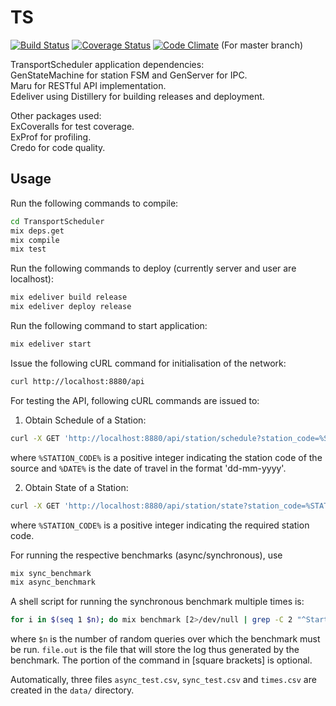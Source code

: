 # TS

[![Build Status](https://travis-ci.org/prasadtalasila/TransportScheduler.svg?branch=master)](https://travis-ci.org/prasadtalasila/TransportScheduler) [![Coverage Status](https://coveralls.io/repos/github/prasadtalasila/TransportScheduler/badge.svg?branch=master)](https://coveralls.io/github/prasadtalasila/TransportScheduler?branch=master) [![Code Climate](https://codeclimate.com/github/prasadtalasila/TransportScheduler/badges/gpa.svg)](https://codeclimate.com/github/prasadtalasila/TransportScheduler) (For master branch)

TransportScheduler application dependencies:   
GenStateMachine for station FSM and GenServer for IPC.   
Maru for RESTful API implementation.   
Edeliver using Distillery for building releases and deployment.   

Other packages used:   
ExCoveralls for test coverage.   
ExProf for profiling.   
Credo for code quality.   


## Usage

Run the following commands to compile:
```bash
cd TransportScheduler
mix deps.get
mix compile
mix test
```

Run the following commands to deploy (currently server and user are localhost):   
```bash
mix edeliver build release
mix edeliver deploy release
```

Run the following command to start application:   
```bash
mix edeliver start
```

Issue the following cURL command for initialisation of the network:
```bash
curl http://localhost:8880/api
```

For testing the API, following cURL commands are issued to:

1. Obtain Schedule of a Station:  
```bash
curl -X GET 'http://localhost:8880/api/station/schedule?station_code=%STATION_CODE%&date=%DATE%'
```  
where `%STATION_CODE%` is a positive integer indicating the station code of the source and `%DATE%` is the date of travel in the format 'dd-mm-yyyy'.

2. Obtain State of a Station:  
```bash
curl -X GET 'http://localhost:8880/api/station/state?station_code=%STATION_CODE%'
```  
where `%STATION_CODE%` is a positive integer indicating the required station code.

For running the respective benchmarks (async/synchronous), use
```bash
mix sync_benchmark
mix async_benchmark
```

A shell script for running the synchronous benchmark multiple times is:
```bash
for i in $(seq 1 $n); do mix benchmark [2>/dev/null | grep -C 2 "^Start time: "]; done [> ~/file.out]
```
where `$n` is the number of random queries over which the benchmark must be run. `file.out` is the file that will store the log thus generated by the benchmark. The portion of the command in [square brackets] is optional.

Automatically, three files `async_test.csv`, `sync_test.csv` and `times.csv` are created in the `data/` directory.
